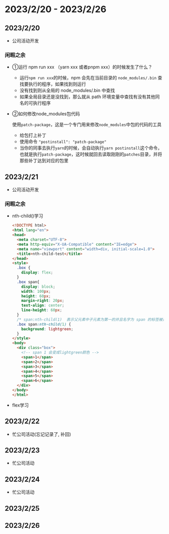 # 2023/2/20 - 2023/2/26

## 2023/2/20
- 公司活动开发
### **闲暇之余**

- ①运行 npm run xxx （yarn xxx 或者pnpm xxx）的时候发生了什么？

  - 运行`npm run xxx`的时候，npm 会先在当前目录的 `node_modules/.bin` 查找要执行的程序，如果找到则运行
  - 没有找到则从全局的 node_modules/.bin 中查找
  - 如果全局目录还是没找到，那么就从 path 环境变量中查找有没有其他同名的可执行程序
  
- ②如何修改node_modules包代码

  使用`patch-package`，这是一个专门用来修改`node_modules`中包的代码的工具

  - 给包打上补丁
  - 使用命令 `"postinstall": "patch-package"`
  - 当你的同事去执行`yarn`的时候，会自动执行`yarn postinstall`这个命令，也就是执行`patch-package`，这时候就回去读取刚刚的`patches`目录，并将那些补丁达到对应的包里



## 2023/2/21
- 公司活动开发
### 闲暇之余

- nth-child()学习

  ```html
  <!DOCTYPE html>
  <html lang="en">
  <head>
    <meta charset="UTF-8">
    <meta http-equiv="X-UA-Compatible" content="IE=edge">
    <meta name="viewport" content="width=div, initial-scale=1.0">
    <title>nth-child-test</title>
  </head>
  <style>
    .box {
      display: flex;
    }
    .box span{
      display: block;
      width: 100px;
      height: 60px;
      margin-right: 20px;
      text-align: center;
      line-height: 60px;
    }
    /* span:nth-child(1)  表示父元素中子元素为第一的并且名字为 span 的标签被选中 */
    .box span:nth-child(1) {
      background: lightgreen;
    }
  </style>
  <body>
    <div class="box">
      <!-- span 1 会变成lightgreen颜色 -->
      <span>1</span>
      <span>2</span>
      <span>3</span>
      <span>4</span>
      <span>5</span>
      <span>6</span>
    </div>
  </body>
  </html>
  ```

- flex学习

## 2023/2/22
- 忙公司活动(忘记记录了, 补回)
## 2023/2/23
- 忙公司活动
## 2023/2/24
- 忙公司活动

## 2023/2/25

## 2023/2/26
